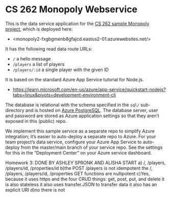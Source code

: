 # CS 262 Monopoly Webservice

This is the data service application for the 
[CS 262 sample Monopoly project](https://github.com/calvin-cs262-organization/monopoly-project),
 which is deployed here:
          
- <monopoly2-fxgbgmenb8gfajcd.eastus2-01.azurewebsites.net/>

It has the following read data route URLs:
- `/` a hello message
- `/players` a list of players
- `/players/:id` a single player with the given ID

It is based on the standard Azure App Service tutorial for Node.js.

- <https://learn.microsoft.com/en-us/azure/app-service/quickstart-nodejs?tabs=linux&pivots=development-environment-cli>  

The database is relational with the schema specified in the `sql/` sub-directory
and is hosted on [Azure PostgreSQL](https://azure.microsoft.com/en-us/products/postgresql/).
The database server, user and password are stored as Azure application settings so that they 
aren&rsquo;t exposed in this (public) repo.

We implement this sample service as a separate repo to simplify Azure integration;
it&rsquo;s easier to auto-deploy a separate repo to Azure. For your team project&rsquo;s 
data service, configure your Azure App Service to auto-deploy from the master/main branch 
of your service repo. See the settings for this in the &ldquo;Deployment Center&rdquo; 
on your Azure service dashboard.
 
Homework 3:
DONE BY ASHLEY SPRONK AND ALISHA START
a) /, /players, /players/id, /properties/id
b)the POST /players is not idempotent
    the /, /players, /players/id, /properties GET functions are nullipotent
c)Yes, because it uses https and the four CRUD things: get, post, put, and delete
    it is also stateless
    it also uses transfer.JSON to transfer data
    it also has an explicit URI
d)no there is not